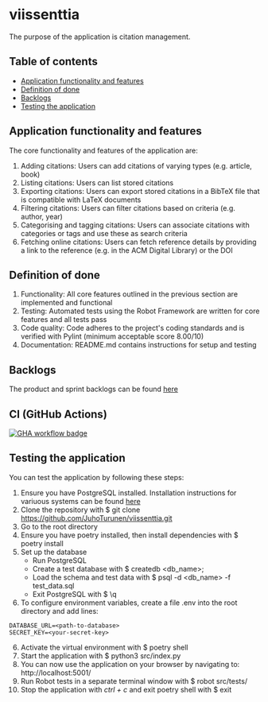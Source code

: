 # viissenttia

The purpose of the application is citation management.


## Table of contents
- [Application functionality and features](#application-functionality-and-features)
- [Definition of done](#definition-of-done)
- [Backlogs](#backlogs)
- [Testing the application](#testing-the-application)


## Application functionality and features

The core functionality and features of the application are:

1. Adding citations: Users can add citations of varying types (e.g. article, book) 
2. Listing citations: Users can list stored citations
3. Exporting citations: Users can export stored citations in a BibTeX file that is compatible with LaTeX documents
4. Filtering citations: Users can filter citations based on criteria (e.g. author, year)
5. Categorising and tagging citations: Users can associate citations with categories or tags and use these as search criteria
6. Fetching online citations: Users can fetch reference details by providing a link to the reference (e.g. in the ACM Digital Library) or the DOI 


## Definition of done

1. Functionality: All core features outlined in the previous section are implemented and functional
2. Testing: Automated tests using the Robot Framework are written for core features and all tests pass
3. Code quality: Code adheres to the project's coding standards and is verified with Pylint (minimum acceptable score 8.00/10)
4. Documentation: README.md contains instructions for setup and testing


## Backlogs

The product and sprint backlogs can be found [here](https://helsinkifi-my.sharepoint.com/:x:/g/personal/juzturun_ad_helsinki_fi/ETudBp6OxL5GlwRVfpZgC8cBuwzMSGh-2SWFHwJBbWLTJA?e=7TnnLh)


## CI (GitHub Actions)

[![GHA workflow badge](https://github.com/JuhoTurunen/viissenttia/actions/workflows/main.yaml/badge.svg)](https://github.com/JuhoTurunen/viissenttia/actions)


## Testing the application

You can test the application by following these steps: 
1. Ensure you have PostgreSQL installed. Installation instructions for variuous systems can be found [here](https://www.postgresql.org/download/)
2. Clone the repository with $ git clone https://github.com/JuhoTurunen/viissenttia.git
3. Go to the root directory
3. Ensure you have poetry installed, then install dependencies with $ poetry install
4. Set up the database
    - Run PostgreSQL
    - Create a test database with $ createdb <db_name>;
    - Load the schema and test data with $ psql -d <db_name> -f test_data.sql
    - Exit PostgreSQL with $ \q
5. To configure environment variables, create a file .env into the root directory and add lines:
```
DATABASE_URL=<path-to-database>
SECRET_KEY=<your-secret-key>
```
6. Activate the virtual environment with $ poetry shell
7. Start the application with $ python3 src/index.py 
8. You can now use the application on your browser by navigating to: http://localhost:5001/
9. Run Robot tests in a separate terminal window with $ robot src/tests/
10. Stop the application with *ctrl + c* and exit poetry shell with $ exit
